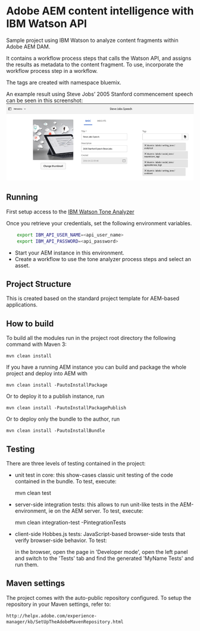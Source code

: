 Adobe AEM content intelligence with IBM Watson API
========

Sample project using IBM Watson to analyze content fragments within Adobe AEM DAM.

It contains a workflow process steps that calls the Watson API, and assigns the results as metadata to the content fragment. To use, incorporate the workflow process step in a workflow.

The tags are created with namespace bluemix.

An example result using Steve Jobs’ 2005 Stanford commencement speech can be seen in this screenshot:
![contentintelligence result](screenshot1.png)


Running
--------
First setup access to the [IBM Watson Tone Analyzer](http://www.ibm.com/smarterplanet/us/en/ibmwatson/developercloud/tone-analyzer.html)

Once you retrieve your credentials, set the following environment variables.
```bash
    export IBM_API_USER_NAME=<api_user_name>
    export IBM_API_PASSWORD=<api_password>
```
* Start your AEM instance in this environment.
* Create a workflow to use the tone analyzer process steps and select an asset.


## Project Structure

This is created based on the standard project template for AEM-based applications. 

## How to build

To build all the modules run in the project root directory the following command with Maven 3:

    mvn clean install

If you have a running AEM instance you can build and package the whole project and deploy into AEM with  

    mvn clean install -PautoInstallPackage
    
Or to deploy it to a publish instance, run

    mvn clean install -PautoInstallPackagePublish
    
Or to deploy only the bundle to the author, run

    mvn clean install -PautoInstallBundle

## Testing

There are three levels of testing contained in the project:

* unit test in core: this show-cases classic unit testing of the code contained in the bundle. To test, execute:

    mvn clean test

* server-side integration tests: this allows to run unit-like tests in the AEM-environment, ie on the AEM server. To test, execute:

    mvn clean integration-test -PintegrationTests

* client-side Hobbes.js tests: JavaScript-based browser-side tests that verify browser-side behavior. To test:

    in the browser, open the page in 'Developer mode', open the left panel and switch to the 'Tests' tab and find the generated 'MyName Tests' and run them.


## Maven settings

The project comes with the auto-public repository configured. To setup the repository in your Maven settings, refer to:

    http://helpx.adobe.com/experience-manager/kb/SetUpTheAdobeMavenRepository.html

